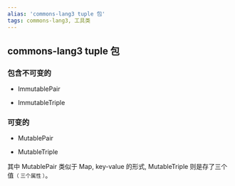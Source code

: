 ```yaml
---
alias: 'commons-lang3 tuple 包'
tags: commons-lang3, 工具类 
---
```



## commons-lang3 tuple 包  

### 包含不可变的

- ImmutablePair

- ImmutableTriple

### 可变的

- MutablePair

- MutableTriple

其中 MutablePair 类似于 Map, key-value 的形式, MutableTriple 则是存了三个值<small>（ 三个属性 ）</small>。